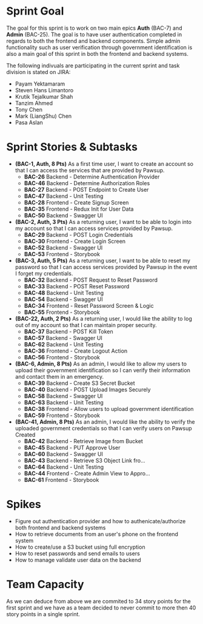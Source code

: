 # Sprint Goal

The goal for this sprint is to work on two main epics **Auth** (BAC-7) and **Admin** (BAC-25). The goal is to have user authentication completed in regards to both the frontend and backend components. Simple admin functionality such as user verification through government identification is also a main goal of this sprint in both the frontend and backend systems.

The following indivuals are participating in the current sprint and task division is stated on JIRA:
  - Payam Yektamaram
  - Steven Hans Limantoro
  - Krutik Tejalkumar Shah
  - Tanzim Ahmed
  - Tony Chen
  - Mark (LiangShu) Chen
  - Pasa Aslan

# Sprint Stories & Subtasks

- **(BAC-1, Auth, 8 Pts)** As a first time user, I want to create an account so that I can access the services that are provided by Pawsup.
  - **BAC-26** Backend - Determine Authentication Provider
  - **BAC-46** Backend - Determine Authorization Roles 
  - **BAC-27** Backend - POST Endpoint to Create User 
  - **BAC-47** Backend - Unit Testing 
  - **BAC-28** Frontend - Create Signup Screen 
  - **BAC-35** Frontend - Redux Init for User Data 
  - **BAC-50** Backend - Swagger UI 
- **(BAC-2, Auth, 3 Pts)** As a returning user, I want to be able to login into my account so that I can access services provided by Pawsup. 
  - **BAC-29** Backend - POST Login Credentials 
  - **BAC-30** Frontend - Create Login Screen 
  - **BAC-52** Backend - Swagger UI 
  - **BAC-53** Frontend - Storybook 
- **(BAC-3, Auth, 5 Pts)** As a returning user, I want to be able to reset my password so that I can access services provided by Pawsup in the event I forget my credentials. 
  - **BAC-32** Backend - POST Request to Reset Password 
  - **BAC-33** Backend - POST Reset Password 
  - **BAC-48** Backend - Unit Testing 
  - **BAC-54** Backend - Swagger UI 
  - **BAC-34** Frontend - Reset Password Screen & Logic 
  - **BAC-55** Frontend - Storybook 
- **(BAC-22, Auth, 2 Pts)** As a returning user, I would like the ability to log out of my account so that I can maintain proper security. 
  - **BAC-37** Backend - POST Kill Token 
  - **BAC-57** Backend - Swagger UI 
  - **BAC-62** Backend - Unit Testing 
  - **BAC-36** Frontend - Create Logout Action 
  - **BAC-56** Frontend - Storybook 
- **(BAC-6, Admin, 8 Pts)** As an admin, I would like to allow my users to upload their government identification so I can verify their information and contact them in an emergency. 
  - **BAC-39** Backend - Create S3 Secret Bucket 
  - **BAC-40** Backend - POST Upload Images Securely 
  - **BAC-58** Backend - Swagger UI 
  - **BAC-63** Backend - Unit Testing 
  - **BAC-38** Frontend - Allow users to upload government identification
  - **BAC-59** Frontend - Storybook 
- **(BAC-41, Admin, 8 Pts)** As an admin, I would like the ability to verify the uploaded government credentials so that I can verify users on Pawsup Created
  - **BAC-42** Backend - Retrieve Image from Bucket 
  - **BAC-45** Backend - PUT Approve User 
  - **BAC-60** Backend - Swagger UI 
  - **BAC-43** Backend - Retrieve S3 Object Link fro... 
  - **BAC-64** Backend - Unit Testing 
  - **BAC-44** Frontend - Create Admin View to Appro... 
  - **BAC-61** Frontend - Storybook 
# Spikes
- Figure out authentication provider and how to authenicate/authorize both frontend and backend systems
- How to retrieve documents from an user's phone on the frontend system
- How to create/use a S3 bucket using full encryption
- How to reset passwords and send emails to users
- How to manage validate user data on the backend
# Team Capacity

As we can deduce from above we are commited to 34 story points for the first sprint and we have as a team decided to never commit to more then 40 story points in a single sprint.
